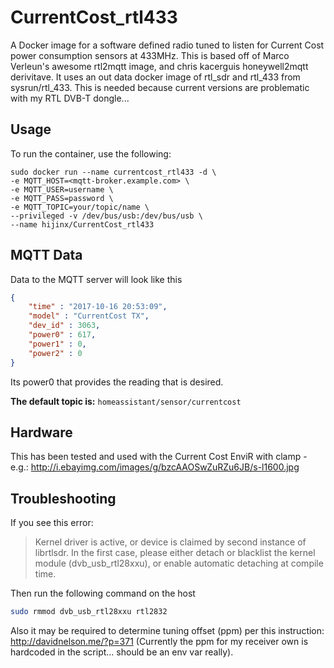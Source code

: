 # CurrentCost_rtl433
A Docker image for a software defined radio tuned to listen for Current Cost power consumption sensors at 433MHz.  This is based off of Marco Verleun's awesome rtl2mqtt image, and chris kacerguis honeywell2mqtt derivitave.  It uses an out data docker image of rtl_sdr and rtl_433 from sysrun/rtl_433. This is needed because current versions are problematic with my RTL DVB-T dongle...

## Usage

To run the container, use the following:

```
sudo docker run --name currentcost_rtl433 -d \
-e MQTT_HOST=<mqtt-broker.example.com> \
-e MQTT_USER=username \
-e MQTT_PASS=password \
-e MQTT_TOPIC=your/topic/name \
--privileged -v /dev/bus/usb:/dev/bus/usb \
--name hijinx/CurrentCost_rtl433
```

## MQTT Data

Data to the MQTT server will look like this

```json
{
    "time" : "2017-10-16 20:53:09", 
    "model" : "CurrentCost TX", 
    "dev_id" : 3063, 
    "power0" : 617,
    "power1" : 0, 
    "power2" : 0
}
```

Its power0 that provides the reading that is desired.

**The default topic is:** ```homeassistant/sensor/currentcost```

## Hardware

This has been tested and used with the Current Cost EnviR with clamp - e.g.:
http://i.ebayimg.com/images/g/bzcAAOSwZuRZu6JB/s-l1600.jpg


## Troubleshooting

If you see this error:

> Kernel driver is active, or device is claimed by second instance of librtlsdr.
> In the first case, please either detach or blacklist the kernel module
> (dvb_usb_rtl28xxu), or enable automatic detaching at compile time.

Then run the following command on the host

```bash
sudo rmmod dvb_usb_rtl28xxu rtl2832
```

Also it may be required to determine tuning offset (ppm) per this instruction:
http://davidnelson.me/?p=371
(Currently the ppm for my receiver own is hardcoded in the script... should be an env var really).
